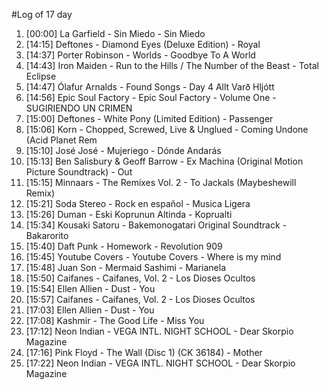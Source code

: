 #Log of 17 day

1. [00:00] La Garfield - Sin Miedo - Sin Miedo
1. [14:15] Deftones - Diamond Eyes (Deluxe Edition) - Royal
1. [14:37] Porter Robinson - Worlds - Goodbye To A World
1. [14:43] Iron Maiden - Run to the Hills / The Number of the Beast - Total Eclipse
1. [14:47] Ólafur Arnalds - Found Songs - Day 4 Allt Varð Hljótt
1. [14:56] Epic Soul Factory - Epic Soul Factory - Volume One - SUGIRIENDO UN CRIMEN
1. [15:00] Deftones - White Pony (Limited Edition) - Passenger
1. [15:06] Korn - Chopped, Screwed, Live & Unglued - Coming Undone (Acid Planet Rem
1. [15:10] José José - Mujeriego - Dónde Andarás
1. [15:13] Ben Salisbury & Geoff Barrow - Ex Machina (Original Motion Picture Soundtrack) - Out
1. [15:15] Minnaars - The Remixes Vol. 2 - To Jackals (Maybeshewill Remix)
1. [15:21] Soda Stereo - Rock en español - Musica Ligera
1. [15:26] Duman - Eski Koprunun Altinda - Koprualti
1. [15:34] Kousaki Satoru - Bakemonogatari Original Soundtrack - Bakarorito
1. [15:40] Daft Punk - Homework - Revolution 909
1. [15:45] Youtube Covers - Youtube Covers - Where is my mind
1. [15:48] Juan Son - Mermaid Sashimi - Marianela
1. [15:50] Caifanes - Caifanes, Vol. 2 - Los Dioses Ocultos
1. [15:54] Ellen Allien - Dust - You
1. [15:57] Caifanes - Caifanes, Vol. 2 - Los Dioses Ocultos
1. [17:03] Ellen Allien - Dust - You
1. [17:08] Kashmir - The Good Life - Miss You
1. [17:12] Neon Indian - VEGA INTL. NIGHT SCHOOL - Dear Skorpio Magazine
1. [17:16] Pink Floyd - The Wall (Disc 1) (CK 36184) - Mother
1. [17:22] Neon Indian - VEGA INTL. NIGHT SCHOOL - Dear Skorpio Magazine
